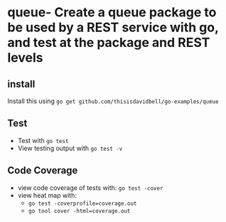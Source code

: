 # queue- Create a queue package to be used by a REST service with go, and test at the package and REST levels

## install
Install this using `go get github.com/thisisdavidbell/go-examples/queue`

## Test
* Test with `go test`
* View testing output with `go test -v`

## Code Coverage
* view code coverage of tests with: `go test -cover`
* view heat map with:
  * `go test -coverprofile=coverage.out`
  * `go tool cover -html=coverage.out`
